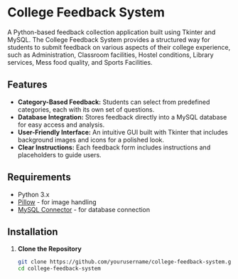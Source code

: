 # College Feedback System

A Python-based feedback collection application built using Tkinter and MySQL. The College Feedback System provides a structured way for students to submit feedback on various aspects of their college experience, such as Administration, Classroom facilities, Hostel conditions, Library services, Mess food quality, and Sports Facilities.

## Features
- **Category-Based Feedback:** Students can select from predefined categories, each with its own set of questions.
- **Database Integration:** Stores feedback directly into a MySQL database for easy access and analysis.
- **User-Friendly Interface:** An intuitive GUI built with Tkinter that includes background images and icons for a polished look.
- **Clear Instructions:** Each feedback form includes instructions and placeholders to guide users.

## Requirements
- Python 3.x
- [Pillow](https://pillow.readthedocs.io/en/stable/) - for image handling
- [MySQL Connector](https://dev.mysql.com/doc/connector-python/en/) - for database connection

## Installation

1. **Clone the Repository**
   ```bash
   git clone https://github.com/yourusername/college-feedback-system.git
   cd college-feedback-system
